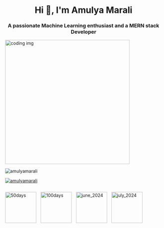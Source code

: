 <h1 align="center">Hi 👋, I'm Amulya Marali</h1>
<h3 align="center">A passionate Machine Learning enthusiast and a MERN stack Developer</h3>

<img aligh="right" alt="coding img" width="400" src="https://media.tenor.com/S59bPkT0pqcAAAAC/programming.gif">

<p align="left"> <img src="https://komarev.com/ghpvc/?username=amulyamarali&label=Profile%20views&color=0e75b6&style=flat" alt="amulyamarali" /> </p>

<p align="left"> <a href="https://github.com/ryo-ma/github-profile-trophy"><img src="https://github-profile-trophy.vercel.app/?username=amulyamarali" alt="amulyamarali" /></a> </p>

<p align="left"> <a href="https://twitter.com/" target="blank"><img src="https://img.shields.io/twitter/follow/?logo=twitter&style=for-the-badge" alt="" /></a> </p>

<p align="left">
  <img src="https://media.licdn.com/dms/image/D4E22AQHxsckAOFvFkA/feedshare-shrink_2048_1536/0/1710437214031?e=2147483647&v=beta&t=2pbTdMvvyb7O9oH6ZYexVPWyv04hvAd7_vBBjLG90-M" alt="50days" width="100" height="100" style="margin-right: 10px;">
  <img src="https://media.licdn.com/dms/image/D5622AQFDD6R1GGZAHQ/feedshare-shrink_800/0/1720838134364?e=1724284800&v=beta&t=Gkn0ilIo_Y2hAF6aasMlxlHfrSPoTpISPrRfabyadeY" alt="100days" width="100" height="100" style="margin-right: 10px;">
  <img src="https://media.licdn.com/dms/image/D5622AQGteRt1IT34RA/feedshare-shrink_800/0/1719718413212?e=1723075200&v=beta&t=jVCylOXqT_3D1LbGQv17SujJ-jZRjtdklm6mBrjZIVg" alt="june_2024" width="100" height="100" style="margin-right: 10px;">
  <img src="https://media.licdn.com/dms/image/D5622AQF0l5KNf6ohvA/feedshare-shrink_800/0/1722737971220?e=1725494400&v=beta&t=sSZnecPHDwjc3RaxIRO1hF2dTFGI44ev0fhzqWO7Ls8" alt="july_2024" width="100" height="100">
</p>


